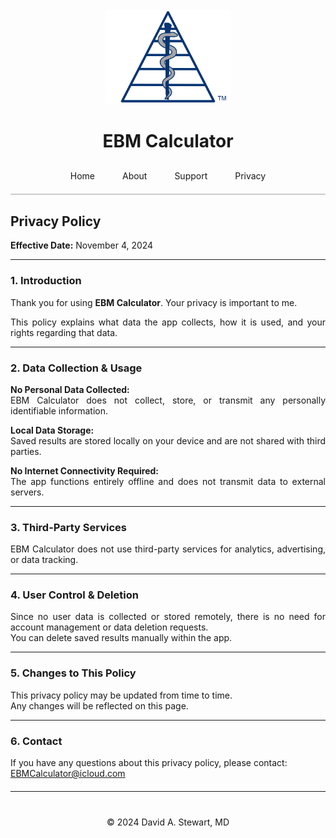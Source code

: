 <div style="text-align: center;">
  <img src="/assets/images/EBM Calculator Logo Any 3x.png" alt="EBM Calculator Logo" width="200">
  <h1>EBM Calculator</h1>
</div>

<div style="text-align: center; margin-top: 20px; border-bottom: 2px solid #ccc; padding-bottom: 10px;">
  <a href="/" style="padding: 10px 20px; text-decoration: none; display: inline-block;">Home</a>
  <a href="/about" style="padding: 10px 20px; text-decoration: none; display: inline-block;">About</a>
  <a href="/support" style="padding: 10px 20px; text-decoration: none; display: inline-block;">Support</a>
  <a href="/privacy-policy" style="padding: 10px 20px; text-decoration: none; display: inline-block;">Privacy</a>
</div>

<style>
  .privacy-content {
    max-width: 600px;
    margin: 20px auto;
    text-align: justify;
  }
</style>

## Privacy Policy
**Effective Date:** November 4, 2024 

---

<div class="privacy-content">

### 1. Introduction  
Thank you for using **EBM Calculator**. Your privacy is important to me.  

This policy explains what data the app collects, how it is used, and your rights regarding that data.

---

### 2. Data Collection & Usage  

**No Personal Data Collected:**  
EBM Calculator does not collect, store, or transmit any personally identifiable information.  

**Local Data Storage:**  
Saved results are stored locally on your device and are not shared with third parties.  

**No Internet Connectivity Required:**  
The app functions entirely offline and does not transmit data to external servers.  

---

### 3. Third-Party Services  

EBM Calculator does not use third-party services for analytics, advertising, or data tracking.  

---

### 4. User Control & Deletion  

Since no user data is collected or stored remotely, there is no need for account management or data deletion requests.  
You can delete saved results manually within the app.  

---

### 5. Changes to This Policy  

This privacy policy may be updated from time to time.  
Any changes will be reflected on this page.  

---

### 6. Contact  

If you have any questions about this privacy policy, please contact:  
[EBMCalculator@icloud.com](mailto:EBMCalculator@icloud.com)

</div>

---

<div style="text-align: center; margin-top: 40px;">
  &copy; 2024 David A. Stewart, MD
</div>
